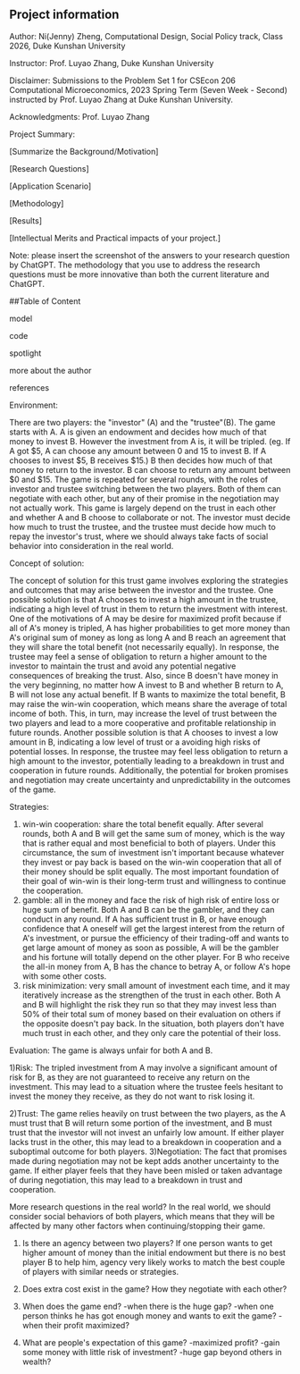 ## Project information

Author: Ni(Jenny) Zheng, Computational Design, Social Policy track, Class 2026, Duke Kunshan University

Instructor: Prof. Luyao Zhang, Duke Kunshan University

Disclaimer: Submissions to the Problem Set 1 for CSEcon 206 Computational Microeconomics, 2023 Spring Term (Seven Week - Second) instructed by Prof. Luyao Zhang at Duke Kunshan University.

Acknowledgments: Prof. Luyao Zhang

Project Summary:

[Summarize the Background/Motivation]


[Research Questions]

[Application Scenario]

[Methodology]

[Results]

[Intellectual Merits and Practical impacts of your project.]

Note: please insert the screenshot of the answers to your research question by ChatGPT. The methodology that you use to address the research questions must be more innovative than both the current literature and ChatGPT.

##Table of Content

model

code

spotlight

more about the author

references

Environment:

There are two players: the "investor" (A) and the "trustee"(B). The game starts with A.
A is given an endowment and decides how much of that money to invest B. However the investment from A is, it will be tripled.
(eg. If A got $5, A can choose any amount between 0 and 15 to invest B. If A chooses to invest $5, B receives $15.)
B then decides how much of that money to return to the investor. B can choose to return any amount between $0 and $15.
The game is repeated for several rounds, with the roles of investor and trustee switching between the two players. Both of them can negotiate with each other, but any of their promise in the negotiation may not actually work.
This game is largely depend on the trust in each other and whether A and B choose to collaborate or not. The investor must decide how much to trust the trustee, and the trustee must decide how much to repay the investor's trust, where we should always take facts of social behavior into consideration in the real world.

Concept of solution:

The concept of solution for this trust game involves exploring the strategies and outcomes that may arise between the investor and the trustee.
One possible solution is that A chooses to invest a high amount in the trustee, indicating a high level of trust in them to return the investment with interest. One of the motivations of A may be desire for maximized profit because if all of A's money is tripled, A has higher probabilities to get more money than A's original sum of money as long as long A and B reach an agreement that they will share the total benefit (not necessarily equally).
In response, the trustee may feel a sense of obligation to return a higher amount to the investor to maintain the trust and avoid any potential negative consequences of breaking the trust. Also, since B doesn't have money in the very beginning, no matter how A invest to B and whether B return to A, B will not lose any actual benefit. If B wants to maximize the total benefit, B may raise the win-win cooperation, which means share the average of total income of both. This, in turn, may increase the level of trust between the two players and lead to a more cooperative and profitable relationship in future rounds.
Another possible solution is that A chooses to invest a low amount in B, indicating a low level of trust or a avoiding high risks of potential losses. In response, the trustee may feel less obligation to return a high amount to the investor, potentially leading to a breakdown in trust and cooperation in future rounds. Additionally, the potential for broken promises and negotiation may create uncertainty and unpredictability in the outcomes of the game.

Strategies:

1. win-win cooperation: share the total benefit equally. After several rounds, both A and B will get the same sum of money, which is the way that is rather equal and most beneficial to both of players. Under this circumstance, the sum of investment isn't important because whatever they invest or pay back is based on the win-win cooperation that all of their money should be split equally. The most important foundation of their goal of win-win is their long-term trust and willingness to continue the cooperation.
2. gamble: all in the money and face the risk of high risk of entire loss or huge sum of benefit. Both A and B can be the gambler, and they can conduct in any round. If A has sufficient trust in B, or have enough confidence that A oneself will get the largest interest from the return of A's investment, or pursue the efficiency of their trading-off and wants to get large amount of money as soon as possible, A will be the gambler and his fortune will totally depend on the other player. For B who receive the all-in money from A, B has the chance to betray A, or follow A's hope with some other costs.
3. risk minimization: very small amount of investment each time, and it may iteratively increase as the strengthen of the trust in each other. Both A and B will highlight the risk they run so that they may invest less than 50% of their total sum of money based on their evaluation on others if the opposite doesn't pay back. In the situation, both players don't have much trust in each other, and they only care the potential of their loss.


Evaluation: 
The game is always unfair for both A and B.

1)Risk: The tripled investment from A may involve a significant amount of risk for B, as they are not guaranteed to receive any return on the investment. This may lead to a situation where the trustee feels hesitant to invest the money they receive, as they do not want to risk losing it.

2)Trust: The game relies heavily on trust between the two players, as the A must trust that B will return some portion of the investment, and B must trust that the investor will not invest an unfairly low amount. If either player lacks trust in the other, this may lead to a breakdown in cooperation and a suboptimal outcome for both players.
3)Negotiation: The fact that promises made during negotiation may not be kept adds another uncertainty to the game. If either player feels that they have been misled or taken advantage of during negotiation, this may lead to a breakdown in trust and cooperation.

More research questions in the real world?
In the real world, we should consider social behaviors of both players, which means that they will be affected by many other factors when continuing/stopping their game.
1) Is there an agency between two players? If one person wants to get higher amount of money than the initial endowment but there is no best player B to help him, agency very likely works to match the best couple of players with similar needs or strategies.
2) Does extra cost exist in the game? How they negotiate with each other?
3) When does the game end?
-when there is the huge gap?
-when one person thinks he has got enough money and wants to exit the game?
-when their profit maximized?

4) What are people's expectation of this game?
-maximized profit?
-gain some money with little risk of investment?
-huge gap beyond others in wealth?

